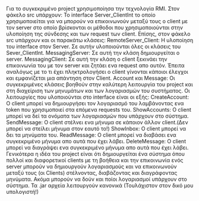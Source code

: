 Για το συγκεκριμένο project χρησιμοποίησα την τεχνολογία RMI. Στον φάκελο src υπάρχουν:
Το interface Server_ClientInt το οποίο χρησιμοποιείται για να μπορούν να επικοινωνούν μεταξύ τους ο client με τον
server στο οποίο βρίσκονται οι μέθοδοι που χρησιμοποιούνται στην υλοποίηση της σύνδεσης και των request των client.
Επίσης, στον φάκελο src υπάρχουν και οι παρακάτω κλάσεις:
RemoteServer_Client: Η υλοποίηση του interface στον Server. Σε αυτήν υλοποιούνται όλες οι κλάσεις του Sever_ClientInt.
MessagingServer: Σε αυτή την κλάση δημιουργείται ο server.
MessagingClient: Σε αυτή την κλάση ο client ξεκινάει την επικοινωνία του με τον server και ζητάει ενα request απο αυτόν.
Έπειτα αναλόγως με το τι έχει πληκτρολογήσει ο client γίνονται κάποιοι έλεγχοι και εμφανίζεται μια απάντηση στον Client.
Account και Message: Οι συγκεκριμένες κλάσεις βοηθούν στην καλύτερη λειτουργία του project και στη διαχείριση των 
μηνυμάτων και των λογαριασμών του συστήματος.
Οι λειτουργίες που υλοποιούνται στο interface είναι οι εξής:
CreateAccount: Ο client μπορεί να δημιουργήσει τον λογαριασμό του λαμβάνοντας ενα token που χρησιμοποιεί στα επόμενα 
requests του.
ShowAccounts: Ο client μπορεί να δεί τα ονόματα των λογαριασμών που υπάρχουν στο σύστημα.
SendMessage: Ο client στέλνει ενα μήνυμα σε κάποιον άλλον client.(Δεν μπορεί να στείλει μήνυμα στον εαυτό το!)
ShowInbox: Ο client μπορεί να δει τα μηνύματα του.
ReadMessage: Ο client μπορεί να διαβάσει ενα συγκεκριμένο μήνυμα απο αυτά που έχει λάβει.
DeleteMessage: O client μπορεί να διαγράψει ενα συγκεκριμένο μήνυμα απο αυτά που έχει λάβει.
Γενικότερα η ιδέα του project είναι ότι δημιουργείται ένα σύστημα όπου πολλοί και διαφορετικοί clients με τη βοήθεια
και την επικοινωνία ενός server μπορούν να δημιουργούν λογαριασμούς και να επικοινωνούν μεταξύ τους (οι Clients)
στέλνοντας, διαβάζοντας και διαγράφοντας μηνύματα. Ακόμα μπορούν να δούν και ποίοι λογαριασμοί υπάρχουν στο σύστημα.
Τα .jar αρχεία λειτουργούν κανονικά (Τουλάχιστον στον δικό μου υπολογιστή!)
